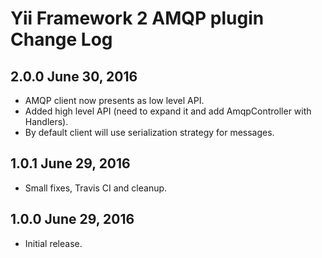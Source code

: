 Yii Framework 2 AMQP plugin Change Log
=============================================

2.0.0 June 30, 2016
-----------------------

- AMQP client now presents as low level API.
- Added high level API (need to expand it and add AmqpController with Handlers).
- By default client will use serialization strategy for messages.

1.0.1 June 29, 2016
-----------------------

- Small fixes, Travis CI and cleanup.

1.0.0 June 29, 2016
-----------------------

- Initial release.
